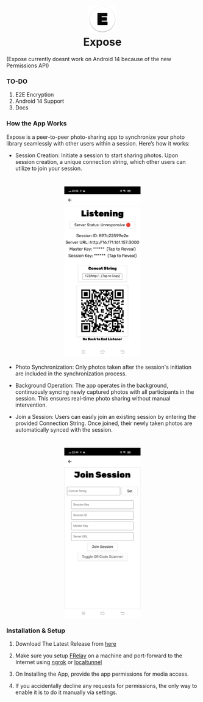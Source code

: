 <h1 align="center">
  <img src="https://raw.githubusercontent.com/TanmayArya-1p/blob/main/expose/Expose.png"/><br/>
  Expose
</h1>


(Expose currently doesnt work on Android 14 because of the new Permissions API)

### TO-DO
1. E2E Encryption
2. Android 14 Support
3. Docs

### How the App Works

Expose is a peer-to-peer photo-sharing app to synchronize your photo library seamlessly with other users within a session. Here’s how it works:

- Session Creation: Initiate a session to start sharing photos. Upon session creation, a unique connection string, which other users can utilize to join your session.
<h1 align="center">
    <img src="https://raw.githubusercontent.com/TanmayArya-1p/blob/main/expose/34b1346d-a210-4530-8498-0f99bf8b5258.jpeg" alt="drawing" width="200" align="center"/>
</h1>

- Photo Synchronization: Only photos taken after the session's initiation are included in the synchronization process. 

- Background Operation: The app operates in the background, continuously syncing newly captured photos with all participants in the session. This ensures real-time photo sharing without manual intervention.

- Join a Session: Users can easily join an existing session by entering the provided Connection String. Once joined, their newly taken photos are automatically synced with the session.

<h1 align="center">
    <img src="https://raw.githubusercontent.com/TanmayArya-1p/blob/main/expose/758952df-6ce4-457c-a2f5-effa27a5390b.jpeg" alt="drawing" width="200" align="center"/>
</h1>

### Installation & Setup

1. Download The Latest Release from [here](https://github.com/TanmayArya-1p/expose/releases)

2. Make sure you setup [FRelay](https://github.com/TanmayArya-1p/FRelay) on a machine and port-forward to the Internet using [ngrok](https://ngrok.com/) or [localtunnel](https://theboroer.github.io/localtunnel-www/)
3. On Installing the App, provide the app permissions for media access.
4. If you accidentally decline any requests for permissions, the only way to enable it is to do it manually via settings.


